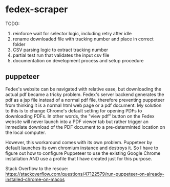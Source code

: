 # fedex-scraper

TODO:
1. reinforce wait for selector logic, including retry after idle
2. rename downloaded file with tracking number and place in correct folder
3. CSV parsing logic to extract tracking number
4. partial test run that validates the input csv file
5. documentation on development process and setup procedure

## puppeteer
Fedex's website can be navigated with relative ease, but downloading the actual pdf became a tricky problem. Fedex's server backend generates the pdf as a jsp file instead of a normal pdf file, therefore preventing puppeteer from thinking it is a normal html web page or a pdf document. My solution to this is to change Chrome's default setting for opening PDFs to downloading PDFs. In other words, the "view pdf" button on the Fedex website will never launch into a PDF viewer tab but rather trigger an immediate download of the PDF document to a pre-determinted location on the local computer.

However, this workaround comes with its own problem. Puppeteer by default launches its own chromium instance and destroys it. So I have to figure out how to configure Puppeteer to use the existing Google Chrome installation AND use a profile that I have created just for this purpose. 

Stack Overflow to the rescue: 
https://stackoverflow.com/questions/47122579/run-puppeteer-on-already-installed-chrome-on-macos

